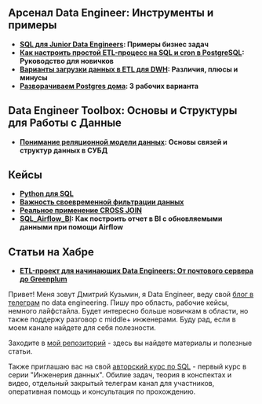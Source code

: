 ## Арсенал Data Engineer: Инструменты и примеры

* **[SQL для Junior Data Engineers](sql_for_junior_de.md): Примеры бизнес задач**
* **[Как настроить простой ETL-процесс на SQL и cron в PostgreSQL](cron_etl.md): Руководство для новичков**
* **[Варианты загрузки данных в ETL для DWH](data_load_ways.md): Различия, плюсы и минусы**
* **[Разворачиваем Postgres дома](dbs_in_home.md): 3 рабочих варианта**
## Data Engineer Toolbox: Основы и Структуры для Работы с Данные

* **[Понимание реляционной модели данных](relation_model.md): Основы связей и структур данных в СУБД**

## Кейсы
* **[Python для SQL](python_for_sql_part_01.md)**
* **[Важность своевременной фильтрации данных](Важность_своевременной_фильтрации_данных.md)**
* **[Реальное применение CROSS JOIN](Реальное_применение_CROSS_JOIN.md)**
* **[SQL_Airflow_BI](sql_bi_ariflow.md): Как построить отчет в BI c обновляемыми данными при помощи Airflow**

## Статьи на Хабре

* **[ETL-проект для начинающих Data Engineers: От почтового сервера до Greenplum](https://habr.com/ru/articles/849062/)**

Привет! Меня зовут Дмитрий Кузьмин, я Data Engineer, веду свой [блог в телеграм](https://t.me/+2fYtebi9-k85MDJi) по data engineering. Пишу про область, рабочие кейсы, немного лайфстайла. Будет интересно больше новичкам в области, но также поддержу разговор с middle+ инженерами. Буду рад, если в моем канале найдете для себя полезности.

Заходите в [мой репозиторий](https://github.com/dim4eg91/DataEngineering) - здесь вы найдете материалы и полезные статьи.

Также приглашаю вас на свой [авторский курс по SQL](https://stepik.org/a/210499) - первый курс в серии "Инженерия данных". Обилие задач, теория в конспектах и видео, отдельный закрытый телеграм канал для участников, оперативная помощь и консультация по прохождению.